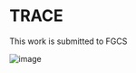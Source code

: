 # TRACE
This work is submitted to FGCS

![image](https://github.com/user-attachments/assets/0e26c6f8-197f-4e8a-96a7-9b8f41c7529d)


